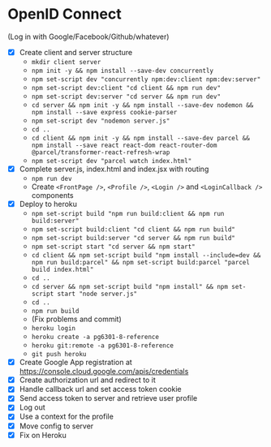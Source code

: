 # OpenID Connect

(Log in with Google/Facebook/Github/whatever)


* [x] Create client and server structure
  * `mkdir client server`
  * `npm init -y && npm install --save-dev concurrently`
  * `npm set-script dev "concurrently npm:dev:client npm:dev:server"`
  * `npm set-script dev:client "cd client && npm run dev"`
  * `npm set-script dev:server "cd server && npm run dev"`
  * `cd server && npm init -y && npm install --save-dev nodemon && npm install --save express cookie-parser`
  *  `npm set-script dev "nodemon server.js"`
  * `cd ..`
  * `cd client && npm init -y && npm install --save-dev parcel && npm install --save react react-dom react-router-dom @parcel/transformer-react-refresh-wrap`
  * `npm set-script dev "parcel watch index.html"`
* [x] Complete server.js, index.html and index.jsx with routing
  * `npm run dev`
  * Create `<FrontPage />`, `<Profile />`, `<Login />` and `<LoginCallback />` components
* [x] Deploy to heroku
  * `npm set-script build "npm run build:client && npm run build:server"`
  * `npm set-script build:client "cd client && npm run build"`
  * `npm set-script build:server "cd server && npm run build"`
  * `npm set-script start "cd server && npm start"`
  * `cd client && npm set-script build "npm install --include=dev && npm run build:parcel" && npm set-script build:parcel "parcel build index.html"`
  * `cd ..`
  * `cd server && npm set-script build "npm install" && npm set-script start "node server.js"`
  * `cd ..`
  * `npm run build`
  * (Fix problems and commit)
  * `heroku login`
  * `heroku create -a pg6301-8-reference`
  * `heroku git:remote -a pg6301-8-reference`
  * `git push heroku`
* [x] Create Google App registration at https://console.cloud.google.com/apis/credentials
* [x] Create authorization url and redirect to it
* [x] Handle callback url and set access token cookie
* [x] Send access token to server and retrieve user profile
* [x] Log out
* [x] Use a context for the profile
* [x] Move config to server
* [x] Fix on Heroku
